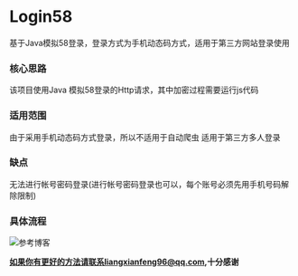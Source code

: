 # Login58
基于Java模拟58登录，登录方式为手机动态码方式，适用于第三方网站登录使用

### 核心思路
该项目使用Java 模拟58登录的Http请求，其中加密过程需要运行js代码

### 适用范围
由于采用手机动态码方式登录，所以不适用于自动爬虫
适用于第三方多人登录


### 缺点
无法进行帐号密码登录(进行帐号密码登录也可以，每个账号必须先用手机号码解除限制)

### 具体流程
![参考博客][1]

**如果你有更好的方法请联系liangxianfeng96@qq.com,十分感谢**


[1]: zerolxf.github.io
